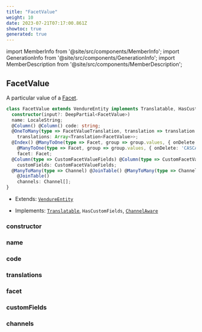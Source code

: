 ```yaml
---
title: "FacetValue"
weight: 10
date: 2023-07-21T07:17:00.861Z
showtoc: true
generated: true
---
```

<!-- This file was generated from the Vendure source. Do not modify. Instead, re-run the "docs:build" script -->
import MemberInfo from '@site/src/components/MemberInfo';
import GenerationInfo from '@site/src/components/GenerationInfo';
import MemberDescription from '@site/src/components/MemberDescription';


## FacetValue

<GenerationInfo sourceFile="packages/core/src/entity/facet-value/facet-value.entity.ts" sourceLine="20" packageName="@vendure/core" />

A particular value of a <a href='/docs/reference/typescript-api/entities/facet#facet'>Facet</a>.

```ts title="Signature"
class FacetValue extends VendureEntity implements Translatable, HasCustomFields, ChannelAware {
  constructor(input?: DeepPartial<FacetValue>)
  name: LocaleString;
  @Column() @Column() code: string;
  @OneToMany(type => FacetValueTranslation, translation => translation.base, { eager: true }) @OneToMany(type => FacetValueTranslation, translation => translation.base, { eager: true })
    translations: Array<Translation<FacetValue>>;
  @Index() @ManyToOne(type => Facet, group => group.values, { onDelete: 'CASCADE' }) @Index()
    @ManyToOne(type => Facet, group => group.values, { onDelete: 'CASCADE' })
    facet: Facet;
  @Column(type => CustomFacetValueFields) @Column(type => CustomFacetValueFields)
    customFields: CustomFacetValueFields;
  @ManyToMany(type => Channel) @JoinTable() @ManyToMany(type => Channel)
    @JoinTable()
    channels: Channel[];
}
```
* Extends: <code><a href='/docs/reference/typescript-api/entities/vendure-entity#vendureentity'>VendureEntity</a></code>


* Implements: <code><a href='/docs/reference/typescript-api/entities/interfaces#translatable'>Translatable</a></code>, <code>HasCustomFields</code>, <code><a href='/docs/reference/typescript-api/entities/interfaces#channelaware'>ChannelAware</a></code>



<div className="members-wrapper">

### constructor

<MemberInfo kind="method" type="(input?: DeepPartial&#60;<a href='/docs/reference/typescript-api/entities/facet-value#facetvalue'>FacetValue</a>&#62;) => FacetValue"   />


### name

<MemberInfo kind="property" type="LocaleString"   />


### code

<MemberInfo kind="property" type="string"   />


### translations

<MemberInfo kind="property" type="Array&#60;Translation&#60;<a href='/docs/reference/typescript-api/entities/facet-value#facetvalue'>FacetValue</a>&#62;&#62;"   />


### facet

<MemberInfo kind="property" type="<a href='/docs/reference/typescript-api/entities/facet#facet'>Facet</a>"   />


### customFields

<MemberInfo kind="property" type="CustomFacetValueFields"   />


### channels

<MemberInfo kind="property" type="<a href='/docs/reference/typescript-api/entities/channel#channel'>Channel</a>[]"   />




</div>
